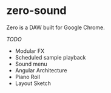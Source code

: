 zero-sound
==========

Zero is a DAW built for Google Chrome.

*TODO*

- Modular FX
- Scheduled sample playback
- Sound menu
- Angular Architecture
- Piano Roll
- Layout Sketch

